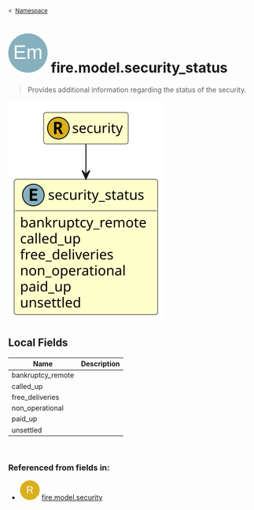 <sub>&lt;&nbsp; [Namespace](index.md)</sub>
# <img src='images/enumType-lg.svg'/> fire.model.security_status
>  
>Provides additional information regarding the status of the security.
> 
<img src='images/fire.model.security_status.svg'/>


## Local Fields


| Name        | Description |
| ----------- | ----------- |
| bankruptcy_remote |   |
| called_up |   |
| free_deliveries |   |
| non_operational |   |
| paid_up |   |
| unsettled |   |

<br/>

### Referenced from fields in:
- <img src='images/recordType.svg'/> [fire.model.security](UDT-fire.model.security.md)
